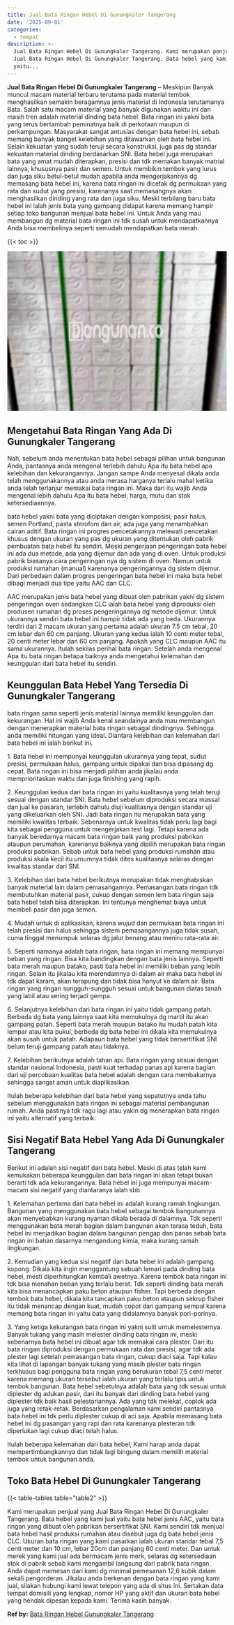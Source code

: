 ```yaml
---
title: Jual Bata Ringan Hebel Di Gunungkaler Tangerang
date: '2025-09-01'
categories:
  - tempat
description: >-
  Jual Bata Ringan Hebel Di Gunungkaler Tangerang. Kami merupakan penjual yang
  Jual Bata Ringan Hebel Di Gunungkaler Tangerang. Bata hebel yang kami jual
  yaitu...
---
```


**Jual Bata Ringan Hebel Di Gunungkaler Tangerang** – Meskipun Banyak muncul macam material terbaru terutama pada material tembok menghasilkan semakin beragamnya jenis material di Indonesia terutamanya Bata. Salah satu macam material yang banyak digunakan waktu ini dan masih tren adalah material dinding bata hebel. Bata ringan ini yakni bata yang terus bertambah peminatnya baik di perkotaan maupun di perkampungan. Masyarakat sangat antusias dengan bata hebel ini, sebab memang banyak banget kelebihan yang ditawarkan oleh bata hebel ini. Selain kekuatan yang sudah teruji secara konstruksi, juga pas dg standar kekuatan material dinding berdasarkan SNI. Bata hebel juga merupakan bata yang amat mudah diterapkan, presisi dan tdk memakan banyak matrial lainnya, khususnya pasir dan semen. Untuk membikin tembok yang lurus dan juga siku betul-betul mudah apabila anda mengerjakannya dg memasang bata hebel ini, karena bata ringan ini dicetak dg permukaan yang rata dan sudut yang presisi, karenanya saat memasangnya akan menghasilkan dinding yang rata dan juga siku. Meski terbilang baru bata hebel ini ialah jenis bata yang gampang didapat karena memang hampir setiap toko bangunan menjual bata hebel ini. Untuk Anda yang mau membangun dg material bata ringan ini tdk susah untuk mendapatkannya Anda bisa membelinya seperti semudah mendapatkan bata merah.

{{< toc >}}

![Jual Bata Ringan Hebel Di Gunungkaler Tangerang](/images/jual-hebel-murah-11.png)

## Mengetahui Bata Ringan Yang Ada Di Gunungkaler Tangerang

Nah, sebelum anda menentukan bata hebel sebagai pilihan untuk bangunan Anda, pantasnya anda mengenal terlebih dahulu Apa itu bata hebel apa kelebihan dan kekurangannya. Jangan sampe Anda menyesal dikala anda telah menggunakannya atau anda merasa harganya terlalu mahal ketika anda telah terlanjur memakai bata ringan ini. Maka dari itu wajib Anda mengenal lebih dahulu Apa itu bata hebel, harga, mutu dan stok ketersediaannya.

bata hebel yakni bata yang diciptakan dengan komposisi; pasir halus, semen Portland, pasta sterofom dan air, ada juga yang menambahkan cairan aditif. Bata ringan ini progres pencetakannya melewati pencetakan khusus dengan ukuran yang pas dg ukuran yang ditentukan oleh pabrik pembuatan bata hebel itu sendiri. Meski pengerjaan pengeringan bata hebel ini ada dua metode, ada yang dijemur dan ada yang di oven. Untuk produksi pabrik biasanya cara pengeringan nya dg sistem di oven. Namun untuk produksi rumahan (manual) karenanya pengeringannya dg sistem dijemur. Dari perbedaan dalam progres pengeringan bata hebel ini maka bata hebel dibagi menjadi dua tipe yaitu AAC dan CLC.

AAC merupakan jenis bata hebel yang dibuat oleh pabrikan yakni dg sistem pengeringan oven sedangkan CLC ialah bata hebel yang diproduksi oleh produsen rumahan dg proses pengeringannya dg metode dijemur. Untuk ukurannya sendiri bata hebel ini hampir tidak ada yang beda. Ukurannya terdiri dari 2 macam ukuran yang pertama adalah ukuran 7.5 cm tebal, 20 cm lebar dan 60 cm panjang. Ukuran yang kedua ialah 10 centi meter tebal, 20 centi meter lebar dan 60 cm panjang. Apakah yang CLC maupun AAC itu sama ukurannya. Itulah sekilas perihal bata ringan. Setelah anda mengenal Apa itu bata ringan betapa baiknya anda mengetahui kelemahan dan keunggulan dari bata hebel itu sendiri.

## Keunggulan Bata Hebel Yang Tersedia Di Gunungkaler Tangerang

bata ringan sama seperti jenis material lainnya memiliki keunggulan dan kekurangan. Hal ini wajib Anda kenal seandainya anda mau membangun dengan menerapkan material bata ringan sebagai dindingnya. Sehingga anda memiliki hitungan yang ideal. Diantara kelebihan dan kelemahan dari bata hebel ini ialah berikut ini.

1\. Bata hebel ini mempunyai keunggulan ukurannya yang tepat, sudut presisi, permukaan halus, gampang untuk dipakai dan bisa dipasang dg cepat. Bata ringan ini bisa menjadi pilihan anda jikalau anda memprioritaskan waktu dan juga finishing yang rapih.

2\. Keunggulan kedua dari bata ringan ini yaitu kualitasnya yang telah teruji sesuai dengan standar SNI. Bata hebel sebelum diproduksi secara massal dan jual ke pasaran, terlebih dahulu diuji kualitasnya dengan standar uji yang dikeluarkan oleh SNI. Jadi bata ringan itu merupakan bata yang memiliki kwalitas terbaik. Sebenarnya untuk kwalitas tidak perlu lagi bagi kita sebagai pengguna untuk mengerjakan test lagi. Tetapi karena ada banyak beredarnya macam bata ringan baik yang produksi pabrikan ataupun perumahan, karenanya baiknya yang dipilih merupakan bata ringan produksi pabrikan. Sebab untuk bata hebel yang produksi rumahan atau produksi skala kecil itu umumnya tidak dites kualitasnya selaras dengan kwalitas standar dari SNI.

3\. Kelebihan dari bata hebel berikutnya merupakan tidak menghabiskan banyak material lain dalam pemasangannya. Pemasangan bata ringan tdk membutuhkan material pasir, cukup dengan semen lem bata ringan saja bata hebel telah bisa diterapkan. Ini tentunya menghemat biaya untuk membeli pasir dan juga semen.

4\. Mudah untuk di aplikasikan, karena wujud dan permukaan bata ringan ini telah presisi dan halus sehingga sistem pemasangannya juga tidak susah, cuma tinggal menumpuk selaras dg jalur benang atau meniru rata-rata air.

5\. Seperti namanya adalah bata ringan, bata ringan ini memang mempunyai beban yang ringan. Bisa kita bandingkan dengan bata jenis lainnya. Seperti bata merah maupun batako, pasti bata hebel ini memiliki beban yang lebih ringan. Selain itu jikalau kita merendamnya di dalam air maka bata hebel ini tdk dapat karam, akan terapung dan tidak bisa hanyut ke dalam air. Bata ringan yang ringan sungguh-sungguh sesuai untuk bangunan diatas tanah yang labil atau sering terjadi gempa.

6\. Selanjutnya kelebihan dari bata ringan ini yaitu tidak gampang patah. Berbeda dg bata yang lainnya saat kita memukulnya dg martil itu akan gampang patah. Seperti bata merah maupun batako itu mudah patah kita lempar atau kita pukul, berbeda dg bata hebel ini dikala kita memukulnya akan susah untuk patah. Adapaun bata hebel yang tidak bersertifikat SNI belum teruji gampang patah atau tidaknya.

7\. Kelebihan berikutnya adalah tahan api. Bata ringan yang sesuai dengan standar nasional Indonesia, pasti kuat terhadap panas api karena bagian dari uji percobaan kualitas bata hebel adalah dengan cara membakarnya sehingga sangat aman untuk diaplikasikan.

Itulah beberapa kelebihan dari bata hebel yang sepatutnya anda tahu sebelum menggunakan bata ringan ini sebagai material pembangunan rumah. Anda pastinya tdk ragu lagi atau yakin dg menerapkan bata ringan ini yaitu alternatif yang terbaik.

## Sisi Negatif Bata Hebel Yang Ada Di Gunungkaler Tangerang

Berikut ini adalah sisi negatif dari bata hebel. Meski di atas telah kami kemukakan beberapa keunggulan dari bata ringan ini akan tetapi bukan berarti tdk ada kekurangannya. Bata hebel ini juga mempunyai macam-macam sisi negatif yang diantaranya ialah sbb.

1\. Kelemahan pertama dari bata hebel ini adalah kurang ramah lingkungan. Bangunan yang menggunakan bata hebel sebagai tembok bangunannya akan menyebabkan kurang nyaman dikala berada di dalamnya. Tdk seperti menggunakan bata merah bagian dalam bangunan akan terasa teduh, bata hebel ini menjadikan bagian dalam bangunan pengap dan panas sebab bata ringan ini bahan dasarnya mengandung kimia, maka kurang ramah lingkungan.

2\. Kemudian yang kedua sisi negatif dari bata hebel ini adalah gampang kopong. Dikala kita ingin menggantung sebuah lemari pada dinding bata hebel, mesti diperhitungkan kembali awetnya. Karena tembok bata ringan ini tdk bisa menahan beban yang terlalu berat. Tdk seperti dinding bata merah kita bisa menancapkan paku beton ataupun fisher. Tapi berbeda dengan tembok bata hebel, dikala kita tancapkan paku beton ataupun sekrup fisher itu tidak menancap dengan kuat, mudah copot dan gampang sempal karena memang bata ringan ini yaitu bata yang didalamnya banyak pori-porinya.

3\. Yang ketiga kekurangan bata ringan ini yakni sulit untuk memelesternya. Banyak tukang yang masih melester dinding bata ringan ini, meski sebenarnya bata hebel ini dibuat agar tdk memakai cara plester. Dari itu bata ringan diproduksi dengan permukaan rata dan presisi, agar tdk ada plester lagi setelah pemasangan bata ringan, cukup diaci saja. Tapi kalau kita lihat di lapangan banyak tukang yang masih plester bata ringan terkhusus bagi pengguna bata ringan yang berukuran tebal 7,5 centi meter karena memang ukuran tersebut ialah ukuran yang terlalu tipis untuk tembok bangunan. Bata hebel sebetulnya adalah bata yang tdk sesuai untuk diplester dg adukan pasir, dari itu banyak dari dinding bata hebel yang diplester tdk baik hasil pelestariannya. Ada yang tdk melekat, coplok ada juga yang retak-retak. Berdasarkan pengalaman kami sendiri pantasnya bata hebel ini tdk perlu diplester cukup di aci saja. Apabila memasang bata hebel ini dg pasangan yang rapi dan rata karenanya plesteran tdk diperlukan lagi cukup diaci telah halus.

Itulah beberapa kelemahan dari bata hebel, Kami harap anda dapat mempertimbangkannya dan tidak lagi bingung dalam memilih material tembok untuk bangunan anda.

## Toko Bata Hebel Di Gunungkaler Tangerang

{{< table-tables table="table2" >}}

Kami merupakan penjual yang Jual Bata Ringan Hebel Di Gunungkaler Tangerang. Bata hebel yang kami jual yaitu bata hebel jenis AAC, yaitu bata ringan yang dibuat oleh pabrikan bersertifikat SNI. Kami sendiri tdk menjual bata hebel hasil produksi rumahan atau disebut juga dg bata hebel jenis CLC. Ukuran bata ringan yang kami pasarkan ialah ukuran standar tebal 7,5 centi meter dan 10 cm, lebar 20cm dan panjang 60 centi meter. Dan untuk merek yang kami jual ada bermacam jenis merk, selaras dg ketersediaan stok di pabrik sebab kami mengambil langsung dari pabrik bata ringan. Anda dapat memesan dari kami dg minimal pemesanan 12,6 kubik dalam sekali pengorderan. Jikalau anda berkenan dengan bata ringan yang kami jual, silakan hubungi kami lewat telepon yang ada di situs ini. Sertakan data tempat domisili yang lengkap, nomor HP yang aktif dan ukuran bata hebel yang hendak dipesan kepada kami. Terima kasih banyak.

**Ref by:** [Bata Ringan Hebel Gunungkaler Tangerang](https://id.wikipedia.org/wiki/Bata)
